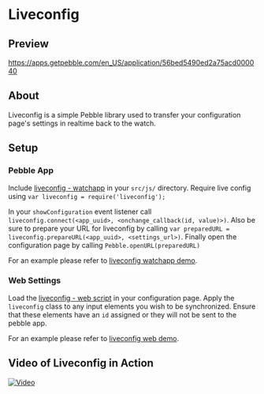 # Liveconfig

## Preview

https://apps.getpebble.com/en_US/application/56bed5490ed2a75acd000040

## About

Liveconfig is a simple Pebble library used to transfer your configuration page's settings in realtime back to the watch.

## Setup

### Pebble App

Include [liveconfig - watchapp](watchapp/liveconfig.js) in your `src/js/` directory. Require live config using `var liveconfig = require('liveconfig');` 

In your `showConfiguration` event listener call `liveconfig.connect(<app_uuid>, <onchange_callback(id, value)>)`. Also be sure to prepare your URL for liveconfig by calling `var preparedURL = liveconfig.prepareURL(<app_uuid>, <settings_url>)`. Finally open the configuration page by calling `Pebble.openURL(preparedURL)`

For an example please refer to [liveconfig watchapp demo](example/watchapp/).

### Web Settings

Load the [liveconfig - web script](web/liveconfig.js) in your configuration page. Apply the `liveconfig` class to any input elements you wish to be synchronized. Ensure that these elements have an `id` assigned or they will not be sent to the pebble app.

For an example please refer to [liveconfig web demo](example/web/).

## Video of Liveconfig in Action

[![Video](http://img.youtube.com/vi/6cuWw52ojV4/0.jpg)](http://www.youtube.com/watch?v=6cuWw52ojV4)
